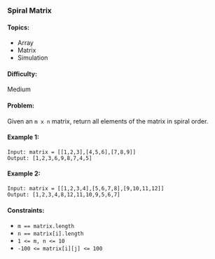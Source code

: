 ### Spiral Matrix

#### Topics:
<ul>
  <li>Array</li>
  <li>Matrix</li>
  <li>Simulation</li>
</ul>

#### Difficulty:
Medium

#### Problem:

Given an `m x n` matrix, return all elements of the matrix in spiral order.

#### Example 1:
```shell  
Input: matrix = [[1,2,3],[4,5,6],[7,8,9]]
Output: [1,2,3,6,9,8,7,4,5]
```

#### Example 2:
```shell  
Input: matrix = [[1,2,3,4],[5,6,7,8],[9,10,11,12]]
Output: [1,2,3,4,8,12,11,10,9,5,6,7]
```

#### Constraints:
* `m == matrix.length`
* `n == matrix[i].length`
* `1 <= m, n <= 10`
* `-100 <= matrix[i][j] <= 100`
